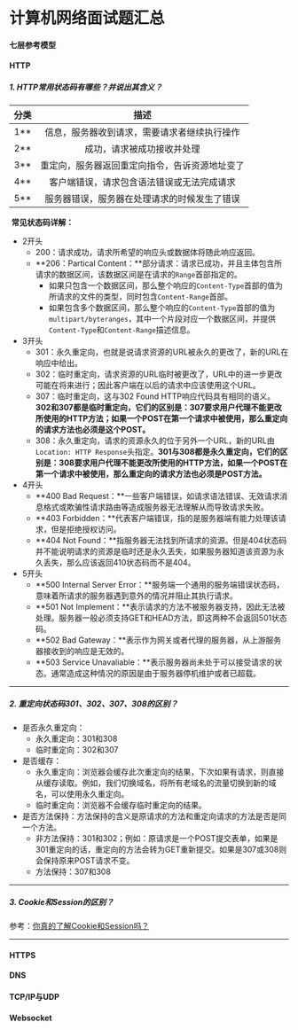 # 计算机网络面试题汇总

#### 七层参考模型



#### HTTP

##### 1. HTTP常用状态码有哪些？并说出其含义？

| 分类 |                      描述                      |
| :--: | :--------------------------------------------: |
| 1**  |  信息，服务器收到请求，需要请求者继续执行操作  |
| 2**  |           成功，请求被成功接收并处理           |
| 3**  | 重定向，服务器返回重定向指令，告诉资源地址变了 |
| 4**  |   客户端错误，请求包含语法错误或无法完成请求   |
| 5**  |  服务器错误，服务器在处理请求的时候发生了错误  |

​	**常见状态码详解：**

* 2开头
  * 200：请求成功，请求所希望的响应头或数据体将随此响应返回。
  * **206：Partical Content：**部分请求：请求已成功，并且主体包含所请求的数据区间，该数据区间是在请求的`Range`首部指定的。
    * 如果只包含一个数据区间，那么整个响应的`Content-Type`首部的值为所请求的文件的类型，同时包含`Content-Range`首部。
    * 如果包含多个数据区间，那么整个响应的`Content-Type`首部的值为`multipart/byteranges`，其中一个片段对应一个数据区间，并提供`Content-Type`和`Content-Range`描述信息。
* 3开头
  * 301：永久重定向，也就是说请求资源的URL被永久的更改了，新的URL在响应中给出。
  * 302：临时重定向，请求资源的URL临时被更改了，URL中的进一步更改可能在将来进行；因此客户端在以后的请求中应该使用这个URL。
  * 307：临时重定向，这与302 Found HTTP响应代码具有相同的语义。**302和307都是临时重定向，它们的区别是：307要求用户代理不能更改所使用的HTTP方法；如果一个POST在第一个请求中被使用，那么重定向的请求方法也必须是这个POST。**
  * 308：永久重定向，请求的资源永久的位于另外一个URL，新的URL由`Location: HTTP Response`头指定。**301与308都是永久重定向，它们的区别是：308要求用户代理不能更改所使用的HTTP方法，如果一个POST在第一个请求中被使用，那么重定向的请求方法也必须是POST方法。**
* 4开头
  * **400 Bad Request：**一些客户端错误，如请求语法错误、无效请求消息格式或欺骗性请求路由等造成服务器无法理解从而导致请求失败。
  * **403 Forbidden：**代表客户端错误，指的是服务器端有能力处理该请求，但是拒绝授权访问。
  * **404 Not Found：**指服务器无法找到所请求的资源。但是404状态码并不能说明请求的资源是临时还是永久丢失，如果服务器知道该资源为永久丢失，那么应该返回410状态码而不是404。
* 5开头
  * **500 Internal Server Error：**服务端一个通用的服务端错误状态码，意味着所请求的服务器遇到意外的情况并阻止其执行请求。
  * **501 Not Implement：**表示请求的方法不被服务器支持，因此无法被处理。服务器一般必须支持GET和HEAD方法，即这两种不会返回501状态码。
  * **502 Bad Gateway：**表示作为网关或者代理的服务器，从上游服务器接收到的响应是无效的。
  * **503 Service Unavaliable：**表示服务器尚未处于可以接受请求的状态。通常造成这种情况的原因是由于服务器停机维护或者已超载。

---

##### 2. 重定向状态码301、302、307、308的区别？

* 是否永久重定向：
  * 永久重定向：301和308
  * 临时重定向：302和307
* 是否缓存：
  * 永久重定向：浏览器会缓存此次重定向的结果，下次如果有请求，则直接从缓存读取。例如，我们切换域名，将所有老域名的流量切换到新的域名，可以使用永久重定向。
  * 临时重定向：浏览器不会缓存临时重定向的结果。
* 是否方法保持：方法保持的含义是原请求的方法和重定向请求的方法是否是同一个方法。
  * 非方法保持：301和302；例如：原请求是一个POST提交表单，如果是301重定向的话，重定向的方法会转为GET重新提交。如果是307或308则会保持原来POST请求不变。
  * 方法保持：307和308

---

##### 3. Cookie和Session的区别？

参考：[你真的了解Cookie和Session吗？](https://www.cnblogs.com/ityouknow/p/10856177.html)

---



#### HTTPS



#### DNS



#### TCP/IP与UDP



#### Websocket





